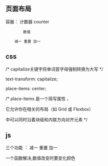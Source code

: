 ## 页面布局  

容器：  计数器 counter  

            数值  
            
        减一 重置 加一  
        
## css  

  /* capitalize关键字将单词首字母强制转换为大写 */  
  
  text-transform: capitalize;  
  
  place-items: center;  
  
  /* place-items 是一个简写属性 ，  
  
  它允许你在相关的布局（如 Grid 或 Flexbox）  
  
  中可以同时沿着块级和内联方向对齐元素 */
## js
三个功能 ： 减一 重置  加一  

一个函数解决,数值改变时要变化颜色
